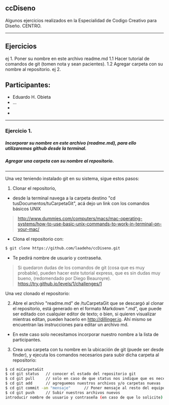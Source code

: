 ## ccDiseno

Algunos ejercicios realizados en la Especialidad de Codigo Creativo para Diseño. CENTRO.

_______________________________________
## Ejercicios 
 ej 1. Poner su nombre en este archivo readme.md
    1.1 Hacer tutorial de comandos de git (tomen nota y sean pacientes).
    1.2 Agregar carpeta con su nombre al repositorio.
 ej 2. 

## Participantes:

 - Eduardo H. Obieta
 - ...
 - 
 - 

_______
### Ejercicio 1. 
##### Incorporar su nombre en este archivo (readme.md), para ello utilizaremos github desde la terminal.
##### Agregar una carpeta con su nombre al repositorio.
_______

 Una vez teniendo instalado git en su sistema, sigue estos pasos:
1. Clonar el repositorio, 
 * desde la terminal navega a la carpeta destino "cd tusDocumentos/tuCarpetaGit", acá dejo un link con los comandos básicos UNIX 

 > http://www.dummies.com/computers/macs/mac-operating-systems/how-to-use-basic-unix-commands-to-work-in-terminal-on-your-mac/
 -  Clona el repositorio con:
 
 ```sh
$ git clone https://github.com/laadeho/ccDiseno.git
```
 - Te pedirá nombre de usuario y contraseña. 

> Si quedaron dudas de los comandos de git (cosa que es muy probable), pueden hacer este tutorial express, que es sin dudas muy bueno, (redomendado por Diego Beauroyre). https://try.github.io/levels/1/challenges/1 

Una vez clonado el repositorio:

2. Abre el archivo "readme.md" de /tuCarpetaGit que se descargó al clonar el repositorio, está generado en el formato Markdown ".md", que puede ser editado con cualquier editor de texto; o bien, si quieren visualizar mientras editan, pueden hacerlo en http://dillinger.io. Ahí mismo se encuentran las instrucciones para editar un archivo md. 
 
-  En este caso solo necesitamos incorporar nuestro nombre a la lista de participantes.

3. Crea una carpeta con tu nombre en la ubicación de git (puede ser desde finder), y ejecuta los comandos necesarios para subir dicha carpeta al repositorio:

```sh
$ cd miCarpetaGit
$ cd git status   // conocer el estado del repositorio git
$ cd git pull     // solo en caso de que status nos indique que es necesario actualizar
$ cd git add      // agreguemos nuestros archivos y/o carpetas nuevas
$ cd git commit -am "mensaje"      // Poner mensaje al resto del equipo sobre los cambios 
$ cd git push     // Subir nuestros archivos nuevos
introducir nombre de usuario y contraseña (en caso de que lo solicite)
```
